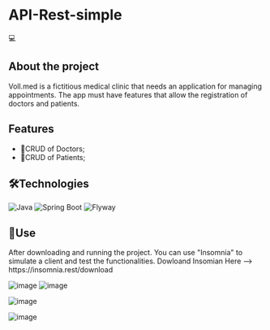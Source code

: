 # API-Rest-simple

💻 <h2>About the project</h2>
Voll.med is a fictitious medical clinic that needs an application for managing appointments. The app must have features that allow the registration of doctors and patients.

<h2>Features</h2>

- 📝CRUD of Doctors;
- 📝CRUD of Patients;

<h2>🛠️Technologies</h2>

![Java](https://img.shields.io/badge/java-%23ED8B00.svg?style=for-the-badge&logo=java&logoColor=white)
![Spring Boot](https://img.shields.io/badge/springboot--6DB33F?style=for-the-badge&logo=Springboot)
![Flyway](https://img.shields.io/badge/flyway--CC0200?style=for-the-badge&logo=flyway)
<h2>🚀Use</h2>
After downloading and running the project. You can use "Insomnia" to simulate a client and test the functionalities.
Dowloand Insomian Here --> https://insomnia.rest/download

![image](https://github.com/luis200hr/API-Rest-simple/assets/120597722/874f7f31-684b-4354-aea9-10bc2149cb9e)                                                   ![image](https://github.com/luis200hr/API-Rest-simple/assets/120597722/c5d881e7-dd9d-4f47-ad62-4c212417f649)


![image](https://github.com/luis200hr/API-Rest-simple/assets/120597722/afbd9b03-c313-4c7d-bf2c-bf6dc0cb2364)

![image](https://github.com/luis200hr/API-Rest-simple/assets/120597722/b53169d7-893c-4615-a2a2-0c84bc62999c)
